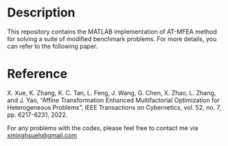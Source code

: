 # Description

This repository contains the MATLAB implementation of AT-MFEA method for solving a suite of modified benchmark problems. For more details, you can refer to the following paper.

# Reference
X. Xue, K. Zhang, K. C. Tan, L. Feng, J. Wang, G. Chen, X. Zhao, L. Zhang, and J. Yao, “Affine Transformation Enhanced Multifactorial Optimization for Heterogeneous Problems”, IEEE Transactions on Cybernetics, vol. 52, no. 7, pp. 6217-6231, 2022.

For any problems with the codes, please feel free to contact me via xminghsueh@gmail.com
